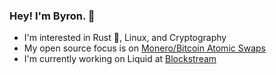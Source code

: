 ### Hey! I'm Byron. 👋 

- I'm interested in Rust :crab:, Linux, and Cryptography
- My open source focus is on [Monero/Bitcoin Atomic Swaps](https://github.com/comit-network/xmr-btc-swap)
- I'm currently working on Liquid at [Blockstream](https://github.com/blockstream) 


<!--
**delta1/delta1** is a ✨ _special_ ✨ repository because its `README.md` (this file) appears on your GitHub profile.

Here are some ideas to get you started:

- 🔭 I’m currently working on ...
- 🌱 I’m currently learning ...
- 👯 I’m looking to collaborate on ...
- 🤔 I’m looking for help with ...
- 💬 Ask me about ...
- 📫 How to reach me: ...
- 😄 Pronouns: ...
- ⚡ Fun fact: ...
-->
